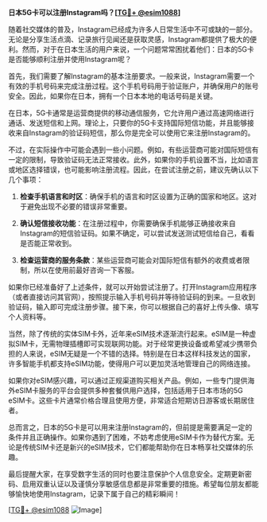**日本5G卡可以注册Instagram吗？[[TG💪+ @esim1088](https://t.me/s/esim1088)]**

随着社交媒体的普及，Instagram已经成为许多人日常生活中不可或缺的一部分。无论是分享生活点滴、记录旅行见闻还是获取灵感，Instagram都提供了极大的便利。然而，对于在日本生活的用户来说，一个问题常常困扰着他们：日本的5G卡是否能够顺利注册并使用Instagram呢？

首先，我们需要了解Instagram的基本注册要求。一般来说，Instagram需要一个有效的手机号码来完成注册过程。这个手机号码用于验证账户，并确保用户的账号安全。因此，如果你在日本，拥有一个日本本地的电话号码是关键。

在日本，5G卡通常是运营商提供的移动通信服务，它允许用户通过高速网络进行通话、发送短信和上网。理论上，只要你的5G卡支持国际短信功能，并且能够接收来自Instagram的验证码短信，那么你是完全可以使用它来注册Instagram的。

不过，在实际操作中可能会遇到一些小问题。例如，有些运营商可能对国际短信有一定的限制，导致验证码无法正常接收。此外，如果你的手机设置不当，比如语言或地区选择错误，也可能影响注册流程。因此，在尝试注册之前，建议先确认以下几个事项：

1. **检查手机语言和时区**：确保手机的语言和时区设置为正确的国家和地区。这对于避免出现不必要的错误非常重要。
   
2. **确认短信接收功能**：在注册过程中，你需要确保手机能够正确接收来自Instagram的短信验证码。如果不确定，可以尝试发送测试短信给自己，看看是否能正常收到。

3. **检查运营商的服务条款**：某些运营商可能会对国际短信有额外的收费或者限制，所以在使用前最好咨询一下客服。

如果你已经准备好了上述条件，就可以开始尝试注册了。打开Instagram应用程序（或者直接访问其官网），按照提示输入手机号码并等待验证码的到来。一旦收到验证码，输入即可完成注册步骤。接下来，你可以根据自己的喜好上传头像、填写个人资料等。

当然，除了传统的实体SIM卡外，近年来eSIM技术逐渐流行起来。eSIM是一种虚拟SIM卡，无需物理插槽即可实现联网功能。对于经常更换设备或希望减少携带负担的人来说，eSIM无疑是一个不错的选择。特别是在日本这样科技发达的国家，许多智能手机都支持eSIM功能，使得用户可以更加灵活地管理自己的网络连接。

如果你对eSIM感兴趣，可以通过正规渠道购买相关产品。例如，一些专门提供海外eSIM卡服务的平台会提供多种套餐供用户选择，包括适用于日本市场的5G eSIM卡。这些卡片通常价格合理且使用方便，非常适合短期访日游客或长期居住者。

总而言之，日本的5G卡是可以用来注册Instagram的，但前提是需要满足一定的条件并且正确操作。如果你遇到了困难，不妨考虑使用eSIM卡作为替代方案。无论是传统SIM卡还是新兴的eSIM技术，它们都能帮助你在日本畅享社交媒体的乐趣。

最后提醒大家，在享受数字生活的同时也要注意保护个人信息安全。定期更新密码、启用双重认证以及谨慎分享敏感信息都是非常重要的措施。希望每位朋友都能够愉快地使用Instagram，记录下属于自己的精彩瞬间！

[[TG💪+ @esim1088](https://t.me/s/esim1088) ![Image](https://i.postimg.cc/4NQfJmqS/Snipaste-2025-05-13-00-14-12.png)]